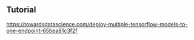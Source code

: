 ## Tutorial

https://towardsdatascience.com/deploy-multiple-tensorflow-models-to-one-endpoint-65bea81c3f2f
